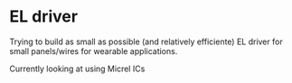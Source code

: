 # EL driver

Trying to build as small as possible (and relatively efficiente) EL driver
for small panels/wires for wearable applications.

Currently looking at using Micrel ICs
